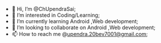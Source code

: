 - 👋 Hi, I’m @ChUpendraSai;
- 👀 I’m interested in Coding/Learning;
- 🌱 I’m currently learning Android ,Web development;
- 💞️ I’m looking to collaborate on Android ,Web development;
- 📫 How to reach me @upendra.20bev7001@gmail.com;

<!---
ChUpendraSai/ChUpendraSai is a ✨ special ✨ repository because its `README.md` (this file) appears on your GitHub profile.
You can click the Preview link to take a look at your changes.
--->
